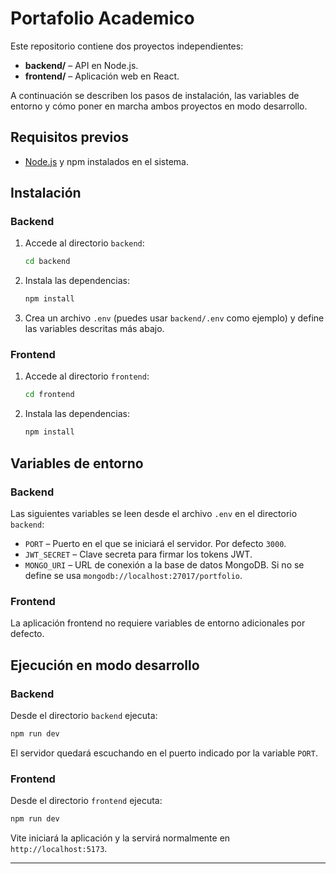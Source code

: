# Portafolio Academico

Este repositorio contiene dos proyectos independientes:

- **backend/** – API en Node.js.
- **frontend/** – Aplicación web en React.

A continuación se describen los pasos de instalación, las variables de entorno y cómo poner en marcha ambos proyectos en modo desarrollo.

## Requisitos previos

- [Node.js](https://nodejs.org/) y npm instalados en el sistema.

## Instalación

### Backend

1. Accede al directorio `backend`:

   ```bash
   cd backend
   ```
2. Instala las dependencias:

   ```bash
   npm install
   ```
3. Crea un archivo `.env` (puedes usar `backend/.env` como ejemplo) y define las variables descritas más abajo.

### Frontend

1. Accede al directorio `frontend`:

   ```bash
   cd frontend
   ```
2. Instala las dependencias:

   ```bash
   npm install
   ```

## Variables de entorno

### Backend

Las siguientes variables se leen desde el archivo `.env` en el directorio `backend`:

- `PORT` – Puerto en el que se iniciará el servidor. Por defecto `3000`.
- `JWT_SECRET` – Clave secreta para firmar los tokens JWT.
- `MONGO_URI` – URL de conexión a la base de datos MongoDB. Si no se define se usa `mongodb://localhost:27017/portfolio`.

### Frontend

La aplicación frontend no requiere variables de entorno adicionales por defecto.

## Ejecución en modo desarrollo

### Backend

Desde el directorio `backend` ejecuta:

```bash
npm run dev
```

El servidor quedará escuchando en el puerto indicado por la variable `PORT`.

### Frontend

Desde el directorio `frontend` ejecuta:

```bash
npm run dev
```

Vite iniciará la aplicación y la servirá normalmente en `http://localhost:5173`.

---
